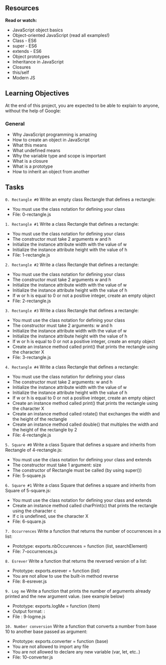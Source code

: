 ## Resources
**Read or watch:**

- JavaScript object basics
- Object-oriented JavaScript (read all examples!)
- Class - ES6
- super - ES6
- extends - ES6
- Object prototypes
- Inheritance in JavaScript
- Closures
- this/self
- Modern JS

## Learning Objectives
At the end of this project, you are expected to be able to explain to anyone, without the help of Google:

### General
- Why JavaScript programming is amazing
- How to create an object in JavaScript
- What this means
- What undefined means
- Why the variable type and scope is important
- What is a closure
- What is a prototype
- How to inherit an object from another

## Tasks

`0. Rectangle #0`
Write an empty class Rectangle that defines a rectangle:

- You must use the class notation for defining your class
- File: 0-rectangle.js

`1. Rectangle #1`
Write a class Rectangle that defines a rectangle:

- You must use the class notation for defining your class
- The constructor must take 2 arguments w and h
- Initialize the instance attribute width with the value of w
- Initialize the instance attribute height with the value of h
- File: 1-rectangle.js

`2. Rectangle #2`
Write a class Rectangle that defines a rectangle:

- You must use the class notation for defining your class
- The constructor must take 2 arguments w and h
- Initialize the instance attribute width with the value of w
- Initialize the instance attribute height with the value of h
- If w or h is equal to 0 or not a positive integer, create an empty object
- File: 2-rectangle.js

`3. Rectangle #3`
Write a class Rectangle that defines a rectangle:

- You must use the class notation for defining your class
- The constructor must take 2 arguments: w and h
- Initialize the instance attribute width with the value of w
- Initialize the instance attribute height with the value of h
- If w or h is equal to 0 or not a positive integer, create an empty object
- Create an instance method called print() that prints the rectangle using the character X
- File: 3-rectangle.js

`4. Rectangle #4`
Write a class Rectangle that defines a rectangle:

- You must use the class notation for defining your class
- The constructor must take 2 arguments: w and h
- Initialize the instance attribute width with the value of w
- Initialize the instance attribute height with the value of h
- If w or h is equal to 0 or not a positive integer, create an empty object
- Create an instance method called print() that prints the rectangle using the character X
- Create an instance method called rotate() that exchanges the width and the height of the rectangle
- Create an instance method called double() that multiples the width and the height of the rectangle by 2
- File: 4-rectangle.js

`5. Square #0`
Write a class Square that defines a square and inherits from Rectangle of 4-rectangle.js:

- You must use the class notation for defining your class and extends
- The constructor must take 1 argument: size
- The constructor of Rectangle must be called (by using super())
- File: 5-square.js

`6. Square #1`
Write a class Square that defines a square and inherits from Square of 5-square.js:

- You must use the class notation for defining your class and extends
- Create an instance method called charPrint(c) that prints the rectangle using the character c
- If c is undefined, use the character X
- File: 6-square.js

`7. Occurrences`
Write a function that returns the number of occurrences in a list:

- Prototype: exports.nbOccurences = function (list, searchElement)
- File: 7-occurrences.js

`8. Esrever`
Write a function that returns the reversed version of a list:

- Prototype: exports.esrever = function (list)
- You are not allow to use the built-in method reverse
- File: 8-esrever.js

`9. Log me`
Write a function that prints the number of arguments already printed and the new argument value. (see example below)

- Prototype: exports.logMe = function (item)
- Output format: <number arguments already printed>: <current argument value>
- File : 9-logme.js

`10. Number conversion`
Write a function that converts a number from base 10 to another base passed as argument:

- Prototype: exports.converter = function (base)
- You are not allowed to import any file
- You are not allowed to declare any new variable (var, let, etc..)
- File: 10-converter.js
